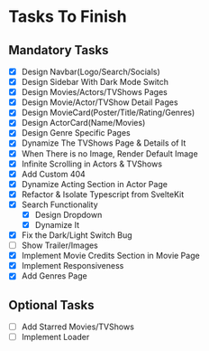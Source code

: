 # Tasks To Finish

## Mandatory Tasks

- [x] Design Navbar(Logo/Search/Socials)
- [x] Design Sidebar With Dark Mode Switch
- [x] Design Movies/Actors/TVShows Pages
- [x] Design Movie/Actor/TVShow Detail Pages
- [x] Design MovieCard(Poster/Title/Rating/Genres)
- [x] Design ActorCard(Name/Movies)
- [x] Design Genre Specific Pages
- [x] Dynamize The TVShows Page & Details of It
- [x] When There is no Image, Render Default Image
- [x] Infinite Scrolling in Actors & TVShows
- [x] Add Custom 404
- [x] Dynamize Acting Section in Actor Page
- [x] Refactor & Isolate Typescript from SvelteKit
- [x] Search Functionality
  - [x] Design Dropdown
  - [x] Dynamize It
- [x] Fix the Dark/Light Switch Bug
- [ ] Show Trailer/Images
- [x] Implement Movie Credits Section in Movie Page
- [x] Implement Responsiveness
- [x] Add Genres Page

## Optional Tasks

- [ ] Add Starred Movies/TVShows
- [ ] Implement Loader
